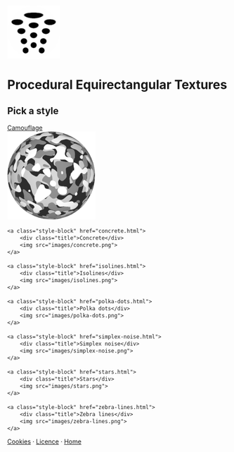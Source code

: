 ﻿<style> body {max-width: 55em !important;} </style>

<img class="logo" src="../assets/logo/logo.png">


# Procedural Equirectangular Textures


## Pick a style

	
<div class="gallery">
	<a class="style-block" href="camouflage.html">
		<div class="title">Camouflage</div>
		<img src="images/camouflage.png">
	</a>
	
	<a class="style-block" href="concrete.html">
		<div class="title">Concrete</div>
		<img src="images/concrete.png">
	</a>

	<a class="style-block" href="isolines.html">
		<div class="title">Isolines</div>
		<img src="images/isolines.png">
	</a>

	<a class="style-block" href="polka-dots.html">
		<div class="title">Polka dots</div>
		<img src="images/polka-dots.png">
	</a>

	<a class="style-block" href="simplex-noise.html">
		<div class="title">Simplex noise</div>
		<img src="images/simplex-noise.png">
	</a>

	<a class="style-block" href="stars.html">
		<div class="title">Stars</div>
		<img src="images/stars.png">
	</a>

	<a class="style-block" href="zebra-lines.html">
		<div class="title">Zebra lines</div>
		<img src="images/zebra-lines.png">
	</a>
</div>
	

<div class="footnote">
	<a href="cookies.html">Cookies</a> &middot; 
	<a href="licence.html">Licence</a> &middot; 
	<a href="../index.html">Home</a>
</div>
